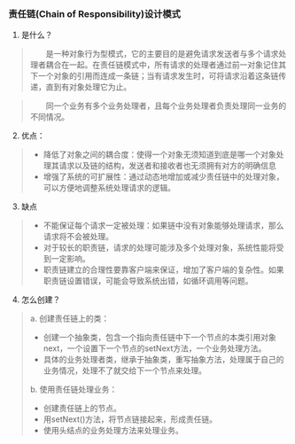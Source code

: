 ### 责任链(Chain of Responsibility)设计模式
1. 是什么？
> &emsp;&emsp;是一种对象行为型模式，它的主要目的是避免请求发送者与多个请求处理者耦合在一起。在责任链模式中，所有请求的处理者通过前一对象记住其下一个对象的引用而连成一条链；当有请求发生时，可将请求沿着这条链传递，直到有对象处理它为止。

> &emsp;&emsp;同一个业务有多个业务处理者，且每个业务处理者负责处理同一业务的不同情况。

2. 优点：
> * 降低了对象之间的耦合度：使得一个对象无须知道到底是哪一个对象处理其请求以及链的结构，发送者和接收者也无须拥有对方的明确信息
> * 增强了系统的可扩展性：通过动态地增加或减少责任链中的处理对象，可以方便地调整系统处理请求的逻辑。

3. 缺点
> * 不能保证每个请求一定被处理：如果链中没有对象能够处理请求，那么请求将不会被处理。
> * 对于较长的职责链，请求的处理可能涉及多个处理对象，系统性能将受到一定影响。
> * 职责链建立的合理性要靠客户端来保证，增加了客户端的复杂性。如果职责链设置错误，可能会导致系统出错，如循环调用等问题。

4. 怎么创建？
> a. 创建责任链上的类：
>  * 创建一个抽象类，包含一个指向责任链中下一个节点的本类引用对象next，一个设置下一个节点的setNext方法，一个业务处理方法。
>  * 具体的业务处理者类，继承于抽象类，重写抽象方法，处理属于自己的业务情况，处理不了就交给下一个节点来处理。
>  
> b. 使用责任链处理业务：
> * 创建责任链上的节点。
> * 用setNext()方法，将节点链接起来，形成责任链。
> * 使用头结点的业务处理方法来处理业务。